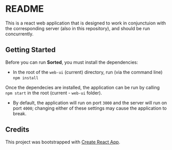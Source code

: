 # README 

This is a react web application that is designed to work in conjunctuion with the corresponding server (also in this repository), and should be run concurrently. 

## Getting Started 

Before you can run **Sorted**, you must install the dependencies: 
  * In the root of the `web-ui` (current) directory, run (via the command line) `npm install` 

Once the dependecies are installed, the application can be run by calling `npm start` in the root (current - `web-ui` folder). 
  * By default, the application will run on port `3000` and the server will run on port `4000`; changing either of these settings 
    may cause the application to break. 


## Credits 
This project was bootstrapped with [Create React App](https://github.com/facebook/create-react-app).

